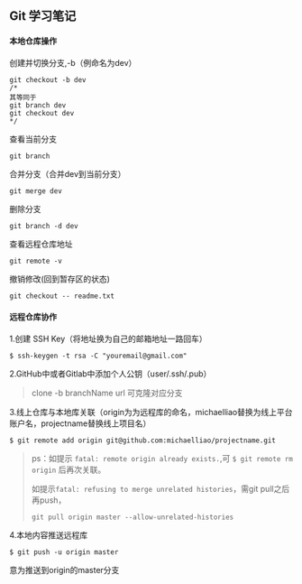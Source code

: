 ## Git 学习笔记

#### 本地仓库操作

创建并切换分支,-b（例命名为dev）

```git
git checkout -b dev
/*
其等同于
git branch dev
git checkout dev
*/
```

查看当前分支

```git
git branch
```

合并分支（合并dev到当前分支）

```git
git merge dev
```

删除分支

```
git branch -d dev
```

查看远程仓库地址

```git
git remote -v
```

撤销修改(回到暂存区的状态)

```git
git checkout -- readme.txt
```





#### 远程仓库协作

1.创建 SSH Key（将地址换为自己的邮箱地址一路回车）

```Git
$ ssh-keygen -t rsa -C "youremail@gmail.com"
```

2.GitHub中或者Gitlab中添加个人公钥（user/.ssh/.pub）

> clone -b branchName url 可克隆对应分支

3.线上仓库与本地库关联（origin为为远程库的命名，michaelliao替换为线上平台账户名，projectname替换线上项目名）

```Git
$ git remote add origin git@github.com:michaelliao/projectname.git
```

> ps：如提示 `fatal: remote origin already exists.`,可 `$ git remote rm origin` 后再次关联。
>
> 如提示`fatal: refusing to merge unrelated histories`，需git pull之后再push，
>
> `git pull origin master --allow-unrelated-histories`

4.本地内容推送远程库

```Git
$ git push -u origin master
```

意为推送到origin的master分支